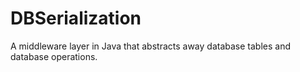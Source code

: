 # DBSerialization
A middleware layer in Java that abstracts away database tables and database operations.
